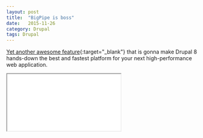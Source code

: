 ```yaml
---
layout: post
title:  "BigPipe is boss"
date:   2015-11-26
category: Drupal
tags: Drupal
---
```


[Yet another awesome feature](http://wimleers.com/blog/drupal-8-bigpipe-module-ready){:target="_blank"} that is gonna make Drupal 8 hands-down the best and fastest platform for your next high-performance web application.

<div class="embed-responsive embed-responsive-16by9">
    <iframe class="embed-responsive-item" src="//www.youtube.com/embed/JwzX0Qv6u3A"></iframe>
</div>
